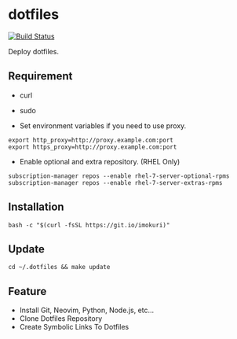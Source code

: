 # dotfiles

[![Build Status](https://travis-ci.org/IMOKURI/dotfiles.svg?branch=master)](https://travis-ci.org/IMOKURI/dotfiles)

Deploy dotfiles.

## Requirement

* curl
* sudo

* Set environment variables if you need to use proxy.

```
export http_proxy=http://proxy.example.com:port
export https_proxy=http://proxy.example.com:port
```

* Enable optional and extra repository. (RHEL Only)

```
subscription-manager repos --enable rhel-7-server-optional-rpms
subscription-manager repos --enable rhel-7-server-extras-rpms
```

## Installation

```
bash -c "$(curl -fsSL https://git.io/imokuri)"
```

## Update

```
cd ~/.dotfiles && make update
```

## Feature

* Install Git, Neovim, Python, Node.js, etc...
* Clone Dotfiles Repository
* Create Symbolic Links To Dotfiles
